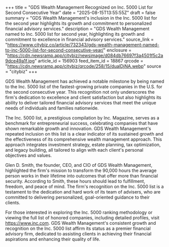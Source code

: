 +++
title = "GDS Wealth Management Recognized on Inc. 5000 List for Second Consecutive Year"
date = "2025-08-15T13:55:55Z"
draft = false
summary = "GDS Wealth Management's inclusion in the Inc. 5000 list for the second year highlights its growth and commitment to personalized financial advisory services."
description = "GDS Wealth Management named to Inc. 5000 list for second year, highlighting its growth and commitment to excellence in financial advisory services."
source_link = "https://www.citybiz.co/article/732343/gds-wealth-management-named-to-inc-5000-list-for-second-consecutive-year/"
enclosure = "https://cdn.newsramp.app/citybiz/newsimage/d084db76697f3a4501f5c2a9dce49a1f.jpg"
article_id = 156903
feed_item_id = 18867
qrcode = "https://cdn.newsramp.app/citybiz/qrcode/258/15/dualDjNA.webp"
source = "citybiz"
+++

<p>GDS Wealth Management has achieved a notable milestone by being named to the Inc. 5000 list of the fastest-growing private companies in the U.S. for the second consecutive year. This recognition not only underscores the firm's dedication to excellence and client satisfaction but also highlights its ability to deliver tailored financial advisory services that meet the unique needs of individuals and families nationwide.</p><p>The Inc. 5000 list, a prestigious compilation by Inc. Magazine, serves as a benchmark for entrepreneurial success, celebrating companies that have shown remarkable growth and innovation. GDS Wealth Management's repeated inclusion on this list is a clear indicator of its sustained growth and the effectiveness of its comprehensive wealth management approach. This approach integrates investment strategy, estate planning, tax optimization, and legacy building, all tailored to align with each client's personal objectives and values.</p><p>Glen D. Smith, the founder, CEO, and CIO of GDS Wealth Management, highlighted the firm's mission to transform the 90,000 hours the average person works in their lifetime into outcomes that offer more than financial security. According to Smith, these hours should lead to fulfillment, freedom, and peace of mind. The firm's recognition on the Inc. 5000 list is a testament to the dedication and hard work of its team of advisers, who are committed to delivering personalized, goal-oriented guidance to their clients.</p><p>For those interested in exploring the Inc. 5000 ranking methodology or viewing the full list of honored companies, including detailed profiles, visit <a href='https://www.inc.com' rel='nofollow' target='_blank'>https://www.inc.com</a>. GDS Wealth Management's consistent growth and recognition on the Inc. 5000 list affirm its status as a premier financial advisory firm, dedicated to assisting clients in achieving their financial aspirations and enhancing their quality of life.</p>